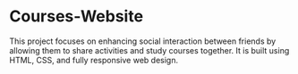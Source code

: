 # Courses-Website
 This project focuses on enhancing social interaction between friends by allowing them to share activities and study courses together. It is built using HTML, CSS, and fully responsive web design.
